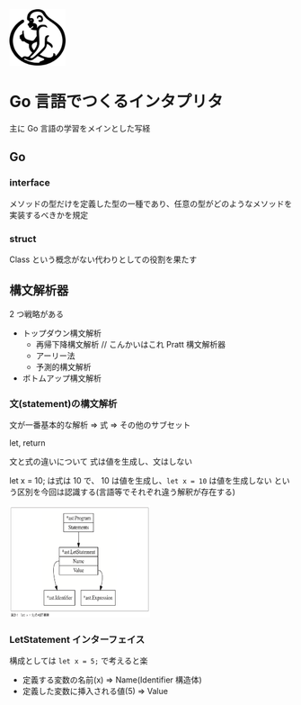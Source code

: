<img src="public/logo.png" width=100 height=100>

# Go 言語でつくるインタプリタ

主に Go 言語の学習をメインとした写経

## Go

### interface

メソッドの型だけを定義した型の一種であり、任意の型がどのようなメソッドを実装するべきかを規定

### struct

Class という概念がない代わりとしての役割を果たす

## 構文解析器

2 つ戦略がある

- トップダウン構文解析
  - 再帰下降構文解析 // こんかいはこれ Pratt 構文解析器
  - アーリー法
  - 予測的構文解析
- ボトムアップ構文解析

### 文(statement)の構文解析

文が一番基本的な解析
=> 式
=> その他のサブセット

let, return

文と式の違いについて
式は値を生成し、文はしない

let x = 10; は式は 10 で、 10 は値を生成し、`let x = 10` は値を生成しない
という区別を今回は認識する(言語等でそれぞれ違う解釈が存在する)

<img src="public/simple-ast.png" width=250 height=200>

### LetStatement インターフェイス

構成としては `let x = 5;` で考えると楽

- 定義する変数の名前(x) => Name(Identifier 構造体)
- 定義した変数に挿入される値(5) => Value
